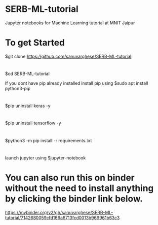 # SERB-ML-tutorial
Jupyter notebooks for Machine Learning tutorial at MNIT Jaipur
# To get Started
$git clone https://github.com/sanuvarghese/SERB-ML-tutorial
# 
$cd SERB-ML-tutorial

If you dont have pip already installed install pip using $sudo apt install python3-pip
#
$pip uninstall keras -y 
#
$pip uninstall tensorflow -y
#
$python3 -m pip install -r requirements.txt
#
launch jupyter using $jupyter-notebook

# You can also run this on binder without the need to install anything by clicking the binder link below.
https://mybinder.org/v2/gh/sanuvarghese/SERB-ML-tutorial/7142680059cfd166a6713fcd0013b969961b63c3
